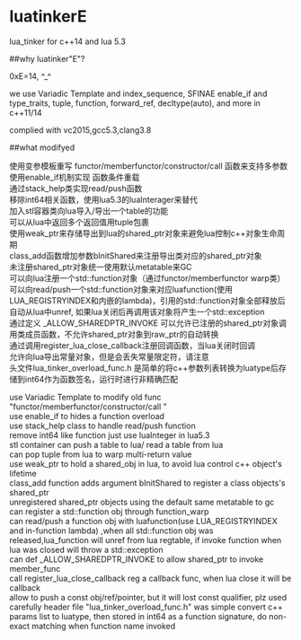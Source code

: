 # luatinkerE
lua_tinker for c++14 and lua 5.3

##why luatinker"E"?

0xE=14, ^_^


we use Variadic Template and index_sequence, SFINAE enable_if and type_traits, tuple, function, forward_ref, decltype(auto), and more in c++11/14


complied with vc2015,gcc5.3,clang3.8


##what modifyed

使用变参模板重写 functor/memberfunctor/constructor/call 函数来支持多参数  
使用enable_if机制实现 函数条件重载  
通过stack_help类实现read/push函数  
移除int64相关函数，使用lua5.3的luaInterager来替代  
加入stl容器类向lua导入/导出一个table的功能  
可以从lua中返回多个返回值用tuple包裹  
使用weak_ptr来存储导出到lua的shared_ptr对象来避免lua控制c++对象生命周期  
class_add函数增加参数bInitShared来注册导出类对应的shared_ptr对象  
未注册shared_ptr对象统一使用默认metatable来GC  
可以向lua注册一个std::function对象（通过functor/memberfunctor warp类）  
可以向read/push一个std::function对象来对应luafunction(使用LUA_REGISTRYINDEX和内嵌的lambda)，引用的std::function对象全部释放后自动从lua中unref, 如果lua关闭后再调用该对象将产生一个std::exception  
通过定义 _ALLOW_SHAREDPTR_INVOKE 可以允许已注册的shared_ptr对象调用类成员函数，不允许shared_ptr对象到raw_ptr的自动转换  
通过调用register_lua_close_callback注册回调函数，当lua关闭时回调  
允许向lua导出常量对象，但是会丢失常量限定符，请注意  
头文件lua_tinker_overload_func.h 是简单的将c++参数列表转换为luatype后存储到int64作为函数签名，运行时进行非精确匹配


use Variadic Template to modify old func "functor/memberfunctor/constructor/call "  
use enable_if to hides a function overload  
use stack_help class to handle read/push function  
remove int64 like function just use luaInteger in lua5.3  
stl container can push a table to lua/ read a table from lua  
can pop tuple from lua to warp multi-return value  
use weak_ptr to hold a shared_obj in lua, to avoid lua control c++ object's lifetime  
class_add function adds argument bInitShared to register a class objects's shared_ptr  
unregistered shared_ptr objects using the default same metatable to gc  
can register a std::function obj through function_warp  
can read/push a function obj with luafunction(use LUA_REGISTRYINDEX and in-function lambda)  ,when all std::function obj was released,lua_function will unref from lua regtable, if invoke function when lua was closed will throw a std::exception  
can def _ALLOW_SHAREDPTR_INVOKE to allow shared_ptr to invoke member_func  
call register_lua_close_callback reg a callback func, when lua close it will be callback  
allow to push a const obj/ref/pointer, but it will lost const qualifier, plz used carefully 
header file "lua_tinker_overload_func.h" was simple convert c++ params list to luatype, then stored in int64 as a function signature, do non-exact matching when function name invoked

